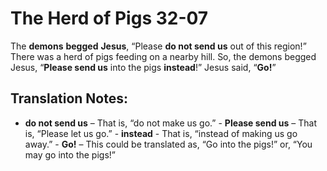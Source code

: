 The Herd of Pigs 32-07
========================


The **demons** **begged** **Jesus**, “Please **do not send us**
out of this region!” There was a herd of pigs feeding on a nearby
hill. So, the demons begged Jesus, “**Please send us** into the pigs
**instead**!” Jesus said, “**Go!**”

Translation Notes:
------------------

-   **do not send us** – That is, “do not make us go.” -   **Please
send us** – That is, “Please let us go.” -   **instead** - That
is, “instead of making us go away.” -   **Go!** – This could be
translated as, “Go into the pigs!” or, “You
    may go into the pigs!”

